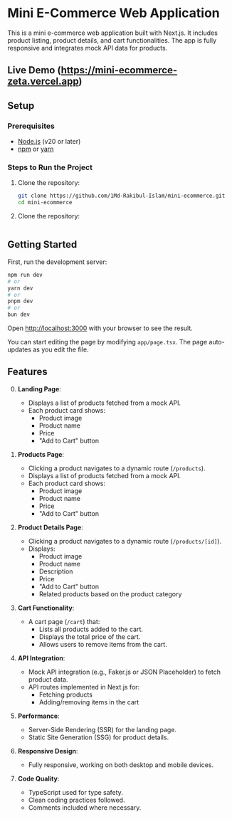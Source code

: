 # Mini E-Commerce Web Application

This is a mini e-commerce web application built with Next.js. It includes product listing, product details, and cart functionalities. The app is fully responsive and integrates mock API data for products.
## Live Demo (https://mini-ecommerce-zeta.vercel.app)

## Setup

### Prerequisites

- [Node.js](https://nodejs.org/) (v20 or later)
- [npm](https://www.npmjs.com/) or [yarn](https://yarnpkg.com/)

### Steps to Run the Project

1. Clone the repository:
   ```bash
   git clone https://github.com/1Md-Rakibul-Islam/mini-ecommerce.git
   cd mini-ecommerce

2. Clone the repository:
   ```Live on Vercel (http://www.digital.com/)

## Getting Started

First, run the development server:

```bash
npm run dev
# or
yarn dev
# or
pnpm dev
# or
bun dev
```

Open [http://localhost:3000](http://localhost:3000) with your browser to see the result.

You can start editing the page by modifying `app/page.tsx`. The page auto-updates as you edit the file.

## Features

0. **Landing Page**:
    - Displays a list of products fetched from a mock API.
    - Each product card shows:
      - Product image
      - Product name
      - Price
      - "Add to Cart" button
1. **Products Page**:
    - Clicking a product navigates to a dynamic route (`/products`).
    - Displays a list of products fetched from a mock API.
    - Each product card shows:
      - Product image
      - Product name
      - Price
      - "Add to Cart" button

2. **Product Details Page**:
    - Clicking a product navigates to a dynamic route (`/products/[id]`).
    - Displays:
      - Product image
      - Product name
      - Description
      - Price
      - "Add to Cart" button
      - Related products based on the product category

3. **Cart Functionality**:
    - A cart page (`/cart`) that:
      - Lists all products added to the cart.
      - Displays the total price of the cart.
      - Allows users to remove items from the cart.

4. **API Integration**:
    - Mock API integration (e.g., Faker.js or JSON Placeholder) to fetch product data.
    - API routes implemented in Next.js for:
      - Fetching products
      - Adding/removing items in the cart

5. **Performance**:
    - Server-Side Rendering (SSR) for the landing page.
    - Static Site Generation (SSG) for product details.

6. **Responsive Design**:
    - Fully responsive, working on both desktop and mobile devices.

7. **Code Quality**:
    - TypeScript used for type safety.
    - Clean coding practices followed.
    - Comments included where necessary.
